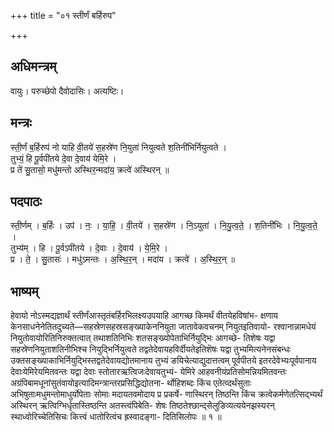 +++
title = "०१ स्तीर्णं बर्हिरुप"

+++
## अधिमन्त्रम्
वायुः। परुच्छेपो दैवोदासिः। अत्यष्टिः।

## मन्त्रः
स्ती॒र्णं ब॒र्हिरुप॑ नो याहि वी॒तये॑ स॒हस्रे॑ण नि॒युता॑ नियुत्वते श॒तिनी॑भिर्नियुत्वते ।  
तुभ्यं॒ हि पू॒र्वपी॑तये दे॒वा दे॒वाय॑ येमि॒रे ।  
प्र ते॑ सु॒तासो॒ मधु॑मन्तो अस्थिर॒न्मदा॑य॒ क्रत्वे॑ अस्थिरन् ॥

## पदपाठः
स्ती॒र्णम् । ब॒र्हिः । उप॑ । नः॒ । या॒हि॒ । वी॒तये॑ । स॒हस्रे॑ण । नि॒ऽयुता॑ । नि॒यु॒त्व॒ते॒ । श॒तिनी॑भिः । नि॒यु॒त्व॒ते॒ ।  
तुभ्य॑म् । हि । पू॒र्वऽपी॑तये । दे॒वाः । दे॒वाय॑ । ये॒मि॒रे ।  
प्र । ते॒ । सु॒तासः॑ । मधु॑ऽमन्तः । अ॒स्थि॒र॒न् । मदा॑य । क्रत्वे॑ । अ॒स्थि॒र॒न् ॥

## भाष्यम्
हेवायो नोऽस्मद्यज्ञार्थं स्तीर्णंआस्तृतंबर्हिरभिलक्ष्यउपयाहि आगच्छ किमर्थं वीतयेहविषांभ- क्षणाय केनसाधनेनेतितदुच्यते—सहस्रेणसहस्रसङ्ख्याकेननियुता जातावेकवचनम् नियुतइतिवायो- रश्वानान्नामधेयं नियुतोवायोरितिनिरुक्तत्वात् तथाशतिनिभिः शतसङ्ख्योपेताभिर्नियुद्भिः आगच्छे- तिशेषः यद्वा सहस्रेणनियुताशतिनीभिश्च नियुद्भिर्नियुत्वते तद्वतेदेवायहविर्दीयतेइतिशॆषः यद्वा तुभ्यमित्यनेनसंबन्धः उक्तसङ्ख्याकाभिर्नियुद्भिस्तद्वतेदेवायद्योतमानाय तुभ्यं ङयिचेत्याद्युदात्तत्वम् पूर्वपीतये इतरदेवेभ्यःपूर्वपानाय देवाःयेमिरेयमितवन्तः यद्वा देवाः स्तोतारऋत्विजःदेवायतुभ्यं- येमिरे आहवनीयंप्रतिसोमन्नियमितवन्तः अग्रंपिबामधूनांसुतंवायोइत्यादिमन्त्रान्तरप्रसिद्धिद्योतना- र्थोहिशब्दः किंच एतेत्व्दर्थंसुताः अभिषुताःमधुमन्तोमाधुर्योपेताः सोमाः मदायतवमोदाय प्र प्रकर्षे- णास्थिरन् तिष्ठन्ति किंच क्रत्वेकर्मणेतत्सिद्भ्यर्थं अस्थिरन् ऋत्विग्भिर्धृतास्तिष्ठन्ति अतस्त्वंपिबेति- शेषः तिष्ठतेश्छान्द्सेलुङिव्यत्ययेनझस्यरन् स्थाध्वोरिच्चेतिसिचः कित्त्वं धातोरित्वंच ह्रस्वादङ्गा- दितिसिलोपः ॥ १ ॥